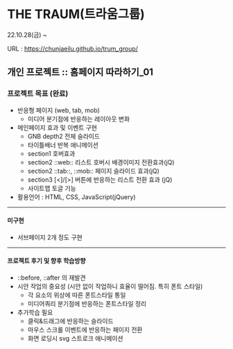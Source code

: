 # THE TRAUM(트라움그룹)
22.10.28(금) ~

URL : https://chunjaeilu.github.io/trum_group/
## 개인 프로젝트 :: 홈페이지 따라하기_01

### 프로젝트 목표 (완료)
- 반응형 페이지 (web, tab, mob)
  - 미디어 분기점에 반응하는 레이아웃 변화
- 메인페이지 효과 및 이벤트 구현
  - GNB depth2 전체 슬라이드
  - 타이틀배너 반복 애니메이션
  - section1 호버효과
  - section2 ::web:: 리스트 호버시 배경이미지 전환효과(jQ)
  - section2 ::tab::, ::mob:: 페이지 슬라이드 효과(jQ)
  - section3 [<]/[>] 버튼에 반응하는 리스트 전환 효과 (jQ)
  - 사이트맵 토글 기능
- 활용언어 : HTML, CSS, JavaScript(jQuery)

---
#### 미구현
- 서브페이지 2개 정도 구현

---
#### 프로젝트 후기 및 향후 학습방향
- ::before, ::after 의 재발견
- 시안 작업의 중요성 (시안 없이 작업하니 효율이 떨어짐. 특히 폰트 스타일)
  - 각 요소의 위상에 따른 폰트스타일 통일
  - 미디어쿼리 분기점에 반응하는 폰트스타일 정리
- 추가학습 필요
  - 클릭&드래그에 반응하는 슬라이드
  - 마우스 스크롤 이벤트에 반응하는 페이지 전환
  - 화면 로딩시 svg 스트로크 애니메이션
